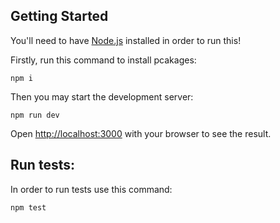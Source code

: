 ## Getting Started

You'll need to have [Node.js](https://nodejs.org/en/download/) installed in order to run this!

Firstly, run this command to install pcakages:

```
npm i
```

Then you may start the development server:

```
npm run dev
```

Open [http://localhost:3000](http://localhost:3000) with your browser to see the result.

## Run tests:

In order to run tests use this command:

```
npm test
```
